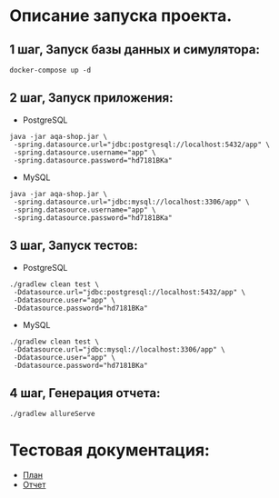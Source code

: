 # Описание запуска проекта.
## 1 шаг, Запуск базы данных и симулятора:
```shell script
docker-compose up -d
```
## 2 шаг, Запуск приложения:
- PostgreSQL
```shell script
java -jar aqa-shop.jar \
 -spring.datasource.url="jdbc:postgresql://localhost:5432/app" \
 -spring.datasource.username="app" \
 -spring.datasource.password="hd7181BKa"
```
- MySQL
```shell script
java -jar aqa-shop.jar \
 -spring.datasource.url="jdbc:mysql://localhost:3306/app" \
 -spring.datasource.username="app" \
 -spring.datasource.password="hd7181BKa"
```
## 3 шаг, Запуск тестов:
 - PostgreSQL
```shell script
./gradlew clean test \
 -Ddatasource.url="jdbc:postgresql://localhost:5432/app" \
 -Ddatasource.user="app" \
 -Ddatasource.password="hd7181BKa"
```
 - MySQL
```shell script
./gradlew clean test \
 -Ddatasource.url="jdbc:mysql://localhost:3306/app" \
 -Ddatasource.user="app" \
 -Ddatasource.password="hd7181BKa"
```

## 4 шаг, Генерация отчета:
```shell script
./gradlew allureServe
```
# Тестовая документация:
- [План](./blob/master/test-documentation/Plan.md)
- [Отчет](./blob/master/test-documentation/Summary.md)


